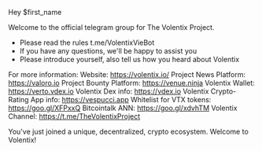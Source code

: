 Hey $first_name

Welcome to the official telegram group for The Volentix Project.

- Please read the rules t.me/VolentixVieBot
- If you have any questions, we'll be happy to assist you
- Please introduce yourself, also tell us how you heard about Volentix

For more information:
Website: https://volentix.io/
Project News Platform: https://valoro.io
Project Bounty Platform: https://venue.ninja
Volentix Wallet: https://verto.vdex.io
Volentix Dex info: https://vdex.io
Volentix Crypto-Rating App info: https://vespucci.app
Whitelist for VTX tokens: https://goo.gl/XFPxxQ
Bitcointalk ANN: https://goo.gl/xdvhTM
Volentix Channel: https://t.me/TheVolentixProject

You've just joined a unique, decentralized, crypto ecosystem. Welcome to Volentix!
